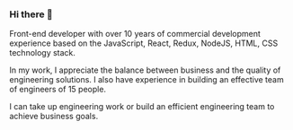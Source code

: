 ### Hi there 👋

Front-end developer with over 10 years of commercial development experience based on the JavaScript, React, Redux, NodeJS, HTML, CSS technology stack.

In my work, I appreciate the balance between business and the quality of engineering solutions. I also have experience in building an effective team of engineers of 15 people.

I can take up engineering work or build an efficient engineering team to achieve business goals.
